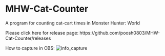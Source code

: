 # MHW-Cat-Counter
A program for counting cat-cart times in Monster Hunter: World

<div>
  <p>
    Please click here for release page:
    https://github.com/poosh0803/MHW-Cat-Counter/releases
  </p>
</div>

How to capture in OBS:
![info_capture](https://i.imgur.com/f07XkZs.png)
